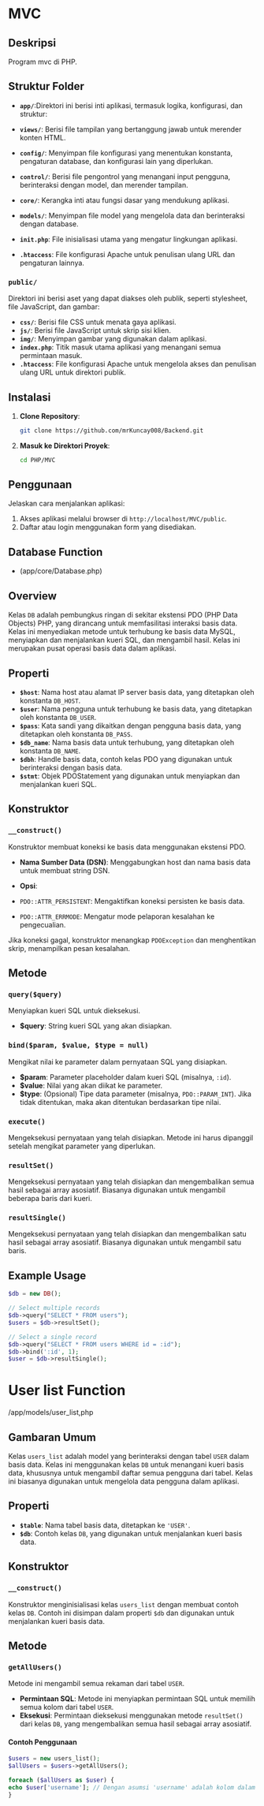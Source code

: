 # MVC

## Deskripsi
Program mvc di PHP.

## Struktur Folder

- **`app/`**:Direktori ini berisi inti aplikasi, termasuk logika, konfigurasi, dan struktur:

- **`views/`**: Berisi file tampilan yang bertanggung jawab untuk merender konten HTML.
- **`config/`**: Menyimpan file konfigurasi yang menentukan konstanta, pengaturan database, dan konfigurasi lain yang diperlukan.
- **`control/`**: Berisi file pengontrol yang menangani input pengguna, berinteraksi dengan model, dan merender tampilan.
- **`core/`**: Kerangka inti atau fungsi dasar yang mendukung aplikasi.
- **`models/`**: Menyimpan file model yang mengelola data dan berinteraksi dengan database.
- **`init.php`**: File inisialisasi utama yang mengatur lingkungan aplikasi.
- **`.htaccess`**: File konfigurasi Apache untuk penulisan ulang URL dan pengaturan lainnya.

### `public/`
Direktori ini berisi aset yang dapat diakses oleh publik, seperti stylesheet, file JavaScript, dan gambar:

- **`css/`**: Berisi file CSS untuk menata gaya aplikasi.
- **`js/`**: Berisi file JavaScript untuk skrip sisi klien.
- **`img/`**: Menyimpan gambar yang digunakan dalam aplikasi.
- **`index.php`**: Titik masuk utama aplikasi yang menangani semua permintaan masuk.
- **`.htaccess`**: File konfigurasi Apache untuk mengelola akses dan penulisan ulang URL untuk direktori publik.

## Instalasi
1. **Clone Repository**:
    ```bash
    git clone https://github.com/mrKuncay008/Backend.git
    ```
2. **Masuk ke Direktori Proyek**:
    ```bash
    cd PHP/MVC
    ```

## Penggunaan
Jelaskan cara menjalankan aplikasi:
1. Akses aplikasi melalui browser di `http://localhost/MVC/public`.
2. Daftar atau login menggunakan form yang disediakan.

## Database Function

- (app/core/Database.php)

## Overview

Kelas `DB` adalah pembungkus ringan di sekitar ekstensi PDO (PHP Data Objects) PHP, yang dirancang untuk memfasilitasi interaksi basis data. Kelas ini menyediakan metode untuk terhubung ke basis data MySQL, menyiapkan dan menjalankan kueri SQL, dan mengambil hasil. Kelas ini merupakan pusat operasi basis data dalam aplikasi.

## Properti

- **`$host`**: Nama host atau alamat IP server basis data, yang ditetapkan oleh konstanta `DB_HOST`.
- **`$user`**: Nama pengguna untuk terhubung ke basis data, yang ditetapkan oleh konstanta `DB_USER`.
- **`$pass`**: Kata sandi yang dikaitkan dengan pengguna basis data, yang ditetapkan oleh konstanta `DB_PASS`.
- **`$db_name`**: Nama basis data untuk terhubung, yang ditetapkan oleh konstanta `DB_NAME`.
- **`$dbh`**: Handle basis data, contoh kelas PDO yang digunakan untuk berinteraksi dengan basis data.
- **`$stmt`**: Objek PDOStatement yang digunakan untuk menyiapkan dan menjalankan kueri SQL.

## Konstruktor

### `__construct()`
Konstruktor membuat koneksi ke basis data menggunakan ekstensi PDO.

- **Nama Sumber Data (DSN)**: Menggabungkan host dan nama basis data untuk membuat string DSN.

- **Opsi**:
- `PDO::ATTR_PERSISTENT`: Mengaktifkan koneksi persisten ke basis data.
- `PDO::ATTR_ERRMODE`: Mengatur mode pelaporan kesalahan ke pengecualian.

Jika koneksi gagal, konstruktor menangkap `PDOException` dan menghentikan skrip, menampilkan pesan kesalahan.

## Metode

### `query($query)`
Menyiapkan kueri SQL untuk dieksekusi.

- **$query**: String kueri SQL yang akan disiapkan.

### `bind($param, $value, $type = null)`
Mengikat nilai ke parameter dalam pernyataan SQL yang disiapkan.

- **$param**: Parameter placeholder dalam kueri SQL (misalnya, `:id`).
- **$value**: Nilai yang akan diikat ke parameter.
- **$type**: (Opsional) Tipe data parameter (misalnya, `PDO::PARAM_INT`). Jika tidak ditentukan, maka akan ditentukan berdasarkan tipe nilai.

### `execute()`
Mengeksekusi pernyataan yang telah disiapkan. Metode ini harus dipanggil setelah mengikat parameter yang diperlukan.

### `resultSet()`
Mengeksekusi pernyataan yang telah disiapkan dan mengembalikan semua hasil sebagai array asosiatif. Biasanya digunakan untuk mengambil beberapa baris dari kueri.

### `resultSingle()`
Mengeksekusi pernyataan yang telah disiapkan dan mengembalikan satu hasil sebagai array asosiatif. Biasanya digunakan untuk mengambil satu baris.

## Example Usage

```php
$db = new DB();

// Select multiple records
$db->query("SELECT * FROM users");
$users = $db->resultSet();

// Select a single record
$db->query("SELECT * FROM users WHERE id = :id");
$db->bind(':id', 1);
$user = $db->resultSingle();
```


# User list Function
/app/models/user_list,php


## Gambaran Umum

Kelas `users_list` adalah model yang berinteraksi dengan tabel `USER` dalam basis data. Kelas ini menggunakan kelas `DB` untuk menangani kueri basis data, khususnya untuk mengambil daftar semua pengguna dari tabel. Kelas ini biasanya digunakan untuk mengelola data pengguna dalam aplikasi.

## Properti

- **`$table`**: Nama tabel basis data, ditetapkan ke `'USER'`.
- **`$db`**: Contoh kelas `DB`, yang digunakan untuk menjalankan kueri basis data.

## Konstruktor

### `__construct()`
Konstruktor menginisialisasi kelas `users_list` dengan membuat contoh kelas `DB`. Contoh ini disimpan dalam properti `$db` dan digunakan untuk menjalankan kueri basis data.

## Metode

### `getAllUsers()`
Metode ini mengambil semua rekaman dari tabel `USER`.

- **Permintaan SQL**: Metode ini menyiapkan permintaan SQL untuk memilih semua kolom dari tabel `USER`.
- **Eksekusi**: Permintaan dieksekusi menggunakan metode `resultSet()` dari kelas `DB`, yang mengembalikan semua hasil sebagai array asosiatif.

#### Contoh Penggunaan

```php
$users = new users_list();
$allUsers = $users->getAllUsers();

foreach ($allUsers as $user) {
echo $user['username']; // Dengan asumsi 'username' adalah kolom dalam tabel USER
}
```